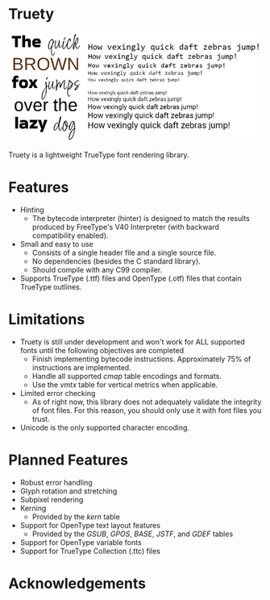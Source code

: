 # Truety
![](./images/demo_image.png)

Truety is a lightweight TrueType font rendering library.
# Features
- Hinting
  - The bytecode interpreter (hinter) is designed to match the results produced by FreeType's V40 Interpreter (with backward compatibility enabled).
- Small and easy to use
  - Consists of a single header file and a single source file.
  - No dependencies (besides the C standard library).
  - Should compile with any C99 compiler.
- Supports TrueType (.ttf) files and OpenType (.otf) files that contain TrueType outlines.
# Limitations
- Truety is still under development and won't work for ALL supported fonts until the following objectives are completed
  - Finish implementing bytecode instructions. Approximately 75% of instructions are implemented.
  - Handle all supported *cmap* table encodings and formats.
  - Use the *vmtx* table for vertical metrics when applicable.
- Limited error checking
  - As of right now, this library does not adequately validate the integrity of font files. For this reason, you should only use it with font files you trust.
- Unicode is the only supported character encoding.
# Planned Features
- Robust error handling
- Glyph rotation and stretching
- Subpixel rendering
- Kerning
  - Provided by the *kern* table
- Support for OpenType text layout features
  - Provided by the *GSUB*, *GPOS*, *BASE*, *JSTF*, and *GDEF* tables
- Support for OpenType variable fonts
- Support for TrueType Collection (.ttc) files
# Acknowledgements
